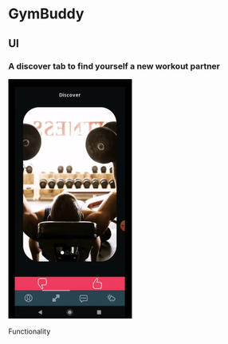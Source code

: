 # GymBuddy

## UI

### A discover tab to find yourself a new workout partner

![](carousel.gif)

Functionality
